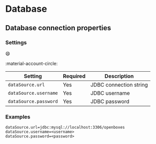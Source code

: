 # Database 

## Database connection properties

### Settings

:smile:

:material-account-circle:

| Setting | Required | Description |
| ---- | ---- | ---- |
| `dataSource.url` | Yes | JDBC connection string |
| `dataSource.username` | Yes | JDBC username |
| `dataSource.password` | Yes | JDBC password |

### Examples
```
dataSource.url=jdbc:mysql://localhost:3306/openboxes
dataSource.username=<username>
dataSource.password=<password>
```
